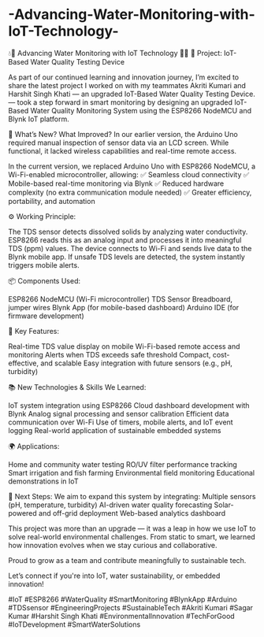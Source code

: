 # -Advancing-Water-Monitoring-with-IoT-Technology-
💧🔗 Advancing Water Monitoring with IoT Technology 🔗💧
📌 Project: IoT-Based Water Quality Testing Device

As part of our continued learning and innovation journey, I’m excited to share the latest project I worked on with my teammates Akriti Kumari and Harshit Singh Khati — an upgraded IoT-Based Water Quality Testing Device. — took a step forward in smart monitoring by designing an upgraded IoT-Based Water Quality Monitoring System using the ESP8266 NodeMCU and Blynk IoT platform.

🔄 What’s New? What Improved?
In our earlier version, the Arduino Uno required manual inspection of sensor data via an LCD screen. While functional, it lacked wireless capabilities and real-time remote access.

In the current version, we replaced Arduino Uno with ESP8266 NodeMCU, a Wi-Fi-enabled microcontroller, allowing:
✅ Seamless cloud connectivity
✅ Mobile-based real-time monitoring via Blynk
✅ Reduced hardware complexity (no extra communication module needed)
✅ Greater efficiency, portability, and automation

⚙ Working Principle:

The TDS sensor detects dissolved solids by analyzing water conductivity.
ESP8266 reads this as an analog input and processes it into meaningful TDS (ppm) values.
The device connects to Wi-Fi and sends live data to the Blynk mobile app.
If unsafe TDS levels are detected, the system instantly triggers mobile alerts.

📦 Components Used:

ESP8266 NodeMCU (Wi-Fi microcontroller)
TDS Sensor
Breadboard, jumper wires
Blynk App (for mobile-based dashboard)
Arduino IDE (for firmware development)

📲 Key Features:

Real-time TDS value display on mobile
Wi-Fi-based remote access and monitoring
Alerts when TDS exceeds safe threshold
Compact, cost-effective, and scalable
Easy integration with future sensors (e.g., pH, turbidity)

📚 New Technologies & Skills We Learned:

IoT system integration using ESP8266
Cloud dashboard development with Blynk
Analog signal processing and sensor calibration
Efficient data communication over Wi-Fi
Use of timers, mobile alerts, and IoT event logging
Real-world application of sustainable embedded systems

🌍 Applications:

Home and community water testing
RO/UV filter performance tracking
Smart irrigation and fish farming
Environmental field monitoring
Educational demonstrations in IoT

🔮 Next Steps:
We aim to expand this system by integrating:
Multiple sensors (pH, temperature, turbidity)
AI-driven water quality forecasting
Solar-powered and off-grid deployment
Web-based analytics dashboard

This project was more than an upgrade — it was a leap in how we use IoT to solve real-world environmental challenges. From static to smart, we learned how innovation evolves when we stay curious and collaborative.

Proud to grow as a team and contribute meaningfully to sustainable tech.

Let’s connect if you're into IoT, water sustainability, or embedded innovation!

#IoT #ESP8266 #WaterQuality #SmartMonitoring #BlynkApp #Arduino #TDSsensor #EngineeringProjects  #SustainableTech #Akriti Kumari #Sagar Kumar #Harshit Singh Khati #EnvironmentalInnovation #TechForGood #IoTDevelopment #SmartWaterSolutions
